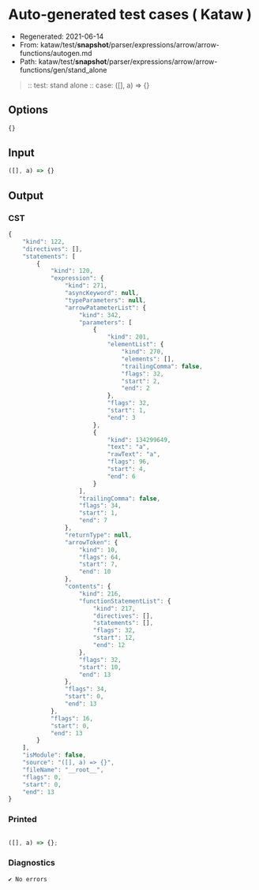 # Auto-generated test cases ( Kataw )
- Regenerated: 2021-06-14
- From: kataw/test/__snapshot__/parser/expressions/arrow/arrow-functions/autogen.md
- Path: kataw/test/__snapshot__/parser/expressions/arrow/arrow-functions/gen/stand_alone
> :: test: stand alone
> :: case: ([], a) => {}
## Options

`````js
{}
`````
## Input

`````js
([], a) => {}
`````
## Output

### CST

```javascript
{
    "kind": 122,
    "directives": [],
    "statements": [
        {
            "kind": 120,
            "expression": {
                "kind": 271,
                "asyncKeyword": null,
                "typeParameters": null,
                "arrowPatameterList": {
                    "kind": 342,
                    "parameters": [
                        {
                            "kind": 201,
                            "elementList": {
                                "kind": 270,
                                "elements": [],
                                "trailingComma": false,
                                "flags": 32,
                                "start": 2,
                                "end": 2
                            },
                            "flags": 32,
                            "start": 1,
                            "end": 3
                        },
                        {
                            "kind": 134299649,
                            "text": "a",
                            "rawText": "a",
                            "flags": 96,
                            "start": 4,
                            "end": 6
                        }
                    ],
                    "trailingComma": false,
                    "flags": 34,
                    "start": 1,
                    "end": 7
                },
                "returnType": null,
                "arrowToken": {
                    "kind": 10,
                    "flags": 64,
                    "start": 7,
                    "end": 10
                },
                "contents": {
                    "kind": 216,
                    "functionStatementList": {
                        "kind": 217,
                        "directives": [],
                        "statements": [],
                        "flags": 32,
                        "start": 12,
                        "end": 12
                    },
                    "flags": 32,
                    "start": 10,
                    "end": 13
                },
                "flags": 34,
                "start": 0,
                "end": 13
            },
            "flags": 16,
            "start": 0,
            "end": 13
        }
    ],
    "isModule": false,
    "source": "([], a) => {}",
    "fileName": "__root__",
    "flags": 0,
    "start": 0,
    "end": 13
}
```

### Printed

```javascript

([], a) => {};
```

### Diagnostics

```javascript
✔ No errors
```

